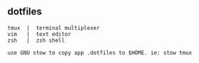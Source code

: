 ## dotfiles 
```
tmux  |  terminal multiplexer
vim   |  text editor
zsh   |  zsh shell
```
```
use GNU stow to copy app .dotfiles to $HOME. ie: stow tmux
```

